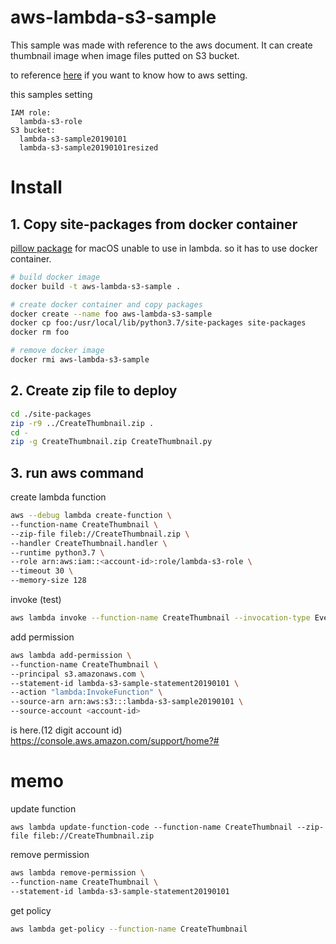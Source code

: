 # aws-lambda-s3-sample

This sample was made with reference to the aws document.
It can create thumbnail image when image files putted on S3 bucket.

to reference [here](https://docs.aws.amazon.com/ja_jp/lambda/latest/dg/with-s3-example.html) if you want to know how to aws setting. 

this samples setting
```
IAM role: 
  lambda-s3-role
S3 bucket:
  lambda-s3-sample20190101
  lambda-s3-sample20190101resized
```

# Install

## 1. Copy site-packages from docker container

[pillow package](https://pillow.readthedocs.io/en/5.3.x/installation.html) for macOS unable to use in lambda.
so it has to use docker container.

```sh
# build docker image
docker build -t aws-lambda-s3-sample .

# create docker container and copy packages
docker create --name foo aws-lambda-s3-sample
docker cp foo:/usr/local/lib/python3.7/site-packages site-packages
docker rm foo

# remove docker image
docker rmi aws-lambda-s3-sample
```

## 2. Create zip file to deploy

```sh
cd ./site-packages
zip -r9 ../CreateThumbnail.zip .
cd -
zip -g CreateThumbnail.zip CreateThumbnail.py
```

## 3. run aws command

create lambda function

```sh
aws --debug lambda create-function \
--function-name CreateThumbnail \
--zip-file fileb://CreateThumbnail.zip \
--handler CreateThumbnail.handler \
--runtime python3.7 \
--role arn:aws:iam::<account-id>:role/lambda-s3-role \
--timeout 30 \
--memory-size 128
```

invoke (test) 
```sh
aws lambda invoke --function-name CreateThumbnail --invocation-type Event --payload file://inputfile.json outputfile.txt
```

add permission
```sh
aws lambda add-permission \
--function-name CreateThumbnail \
--principal s3.amazonaws.com \
--statement-id lambda-s3-sample-statement20190101 \
--action "lambda:InvokeFunction" \
--source-arn arn:aws:s3:::lambda-s3-sample20190101 \
--source-account <account-id>
```

<account-id> is here.(12 digit account id)
https://console.aws.amazon.com/support/home?#


# memo

update function
```
aws lambda update-function-code --function-name CreateThumbnail --zip-file fileb://CreateThumbnail.zip
```

remove permission
```sh
aws lambda remove-permission \
--function-name CreateThumbnail \
--statement-id lambda-s3-sample-statement20190101
```

get policy
```sh
aws lambda get-policy --function-name CreateThumbnail
```
